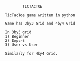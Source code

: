             TICTACTOE

    TicTacToe game written in python
    
    Game has 3by3 Grid and 4by4 Grid

    In 3by3 grid
    1) Beginner
    2) Expert
    3) User vs User

    Similarly for 4by4 Grid.


